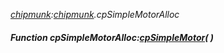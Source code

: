 _[chipmunk](../../modules/chipmunk/chipmunk-module.md):[chipmunk](../../modules/chipmunk/chipmunk-module.md).cpSimpleMotorAlloc_
##### Function cpSimpleMotorAlloc:[cpSimpleMotor](../../modules/chipmunk/chipmunk-cpsimplemotor.md)(  )
